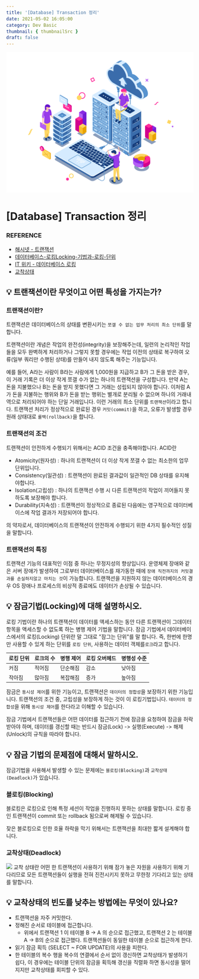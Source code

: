```yaml
---
title: '[Database] Transaction 정리'
date: 2021-05-02 16:05:00
category: Dev Basic
thumbnail: { thumbnailSrc }
draft: false
---
```


![img](./images/Database.jpg)

# [Database] Transaction 정리

### REFERENCE

- [해시넷 - 트랜잭션](http://wiki.hash.kr/index.php/%ED%8A%B8%EB%9E%9C%EC%9E%AD%EC%85%98)
- [데이터베이스-로킹Locking-기법과-로킹-단위](https://raisonde.tistory.com/entry/%EB%8D%B0%EC%9D%B4%ED%84%B0%EB%B2%A0%EC%9D%B4%EC%8A%A4-%EB%A1%9C%ED%82%B9Locking-%EA%B8%B0%EB%B2%95%EA%B3%BC-%EB%A1%9C%ED%82%B9-%EB%8B%A8%EC%9C%84)
- [IT 위키 - 데이터베이스 로킹](https://itwiki.kr/w/%EB%8D%B0%EC%9D%B4%ED%84%B0%EB%B2%A0%EC%9D%B4%EC%8A%A4_%EB%A1%9C%ED%82%B9)
- [교착상태](https://osy0907.tistory.com/93)

## 💡 트랜잭션이란 무엇이고 어떤 특성을 가지는가?

### 트랜잭션이란?

트랜잭션은 데이터베이스의 상태를 변환시키는 `쪼갤 수 없는 업무 처리의 최소 단위`를 말합니다.

트랜잭션이란 개념은 작업의 완전성(integrity)을 보장해주는데, 일련의 논리적인 작업들을 모두 완벽하게 처리하거나 그렇지 못할 경우에는 작업 이전의 상태로 복구하여 오류(일부 쿼리만 수행된 상태)를 만들어 내지 않도록 해주는 기능입니다.

예를 들어, A라는 사람이 B라는 사람에게 1,000원을 지급하고 B가 그 돈을 받은 경우, 이 거래 기록은 더 이상 작게 쪼갤 수가 없는 하나의 트랜잭션을 구성합니다. 만약 A는 돈을 지불했으나 B는 돈을 받지 못했다면 그 거래는 성립되지 않아야 합니다. 이처럼 A가 돈을 지불하는 행위와 B가 돈을 받는 행위는 별개로 분리될 수 없으며 하나의 거래내역으로 처리되어야 하는 단일 거래입니다. 이런 거래의 최소 단위를 `트랜잭션`이라고 합니다. 트랜잭션 처리가 정상적으로 완료된 경우 `커밋(commit)`을 하고, 오류가 발생할 경우 원래 상태대로 `롤백(rollback)`을 합니다.

### 트랜잭션의 조건

트랜잭션이 안전하게 수행되기 위해서는 ACID 조건을 충족해야합니다. ACID란

- Atomicity(원자성) : 하나의 트랜잭션이 더 이상 작게 쪼갤 수 없는 최소한의 업무 단위입니다.
- Consistency(일관성) : 트랜잭션이 완료된 결과값이 일관적인 DB 상태를 유지해야합니다.
- Isolation(고립성) : 하나의 트랜잭션 수행 시 다른 트랜잭션의 작업이 끼어들지 못하도록 보장해야 합니다.
- Durability(지속성) : 트랜잭션이 정상적으로 종료된 다음에는 영구적으로 데이터베이스에 작업 결과가 저장되어야 합니다.

의 약자로서, 데이터베이스의 트랜잭션이 안전하게 수행되기 위한 4가지 필수적인 성질을 말합니다.

### 트랜잭션의 특징

트랜잭션 기능의 대표적인 이점 중 하나는 무정지성의 향상입니다. 운영체제 장애와 같은 서버 장애가 발생하여 그로부터 데이터베이스를 재가동한 때에 `장애 직전까지의 커밋결과를 손실하지않고 마치는 것`이 가능합니다. 트랜잭션을 지원하지 않는 데이터베이스의 경우 OS 장애나 프로세스의 비상적 종료에도 데이터가 손상될 수 있습니다.

## 💡 잠금기법(Locking)에 대해 설명하시오.

로킹 기법이란 하나의 트랜잭션이 데이터를 액세스하는 동안 다른 트랜잭션이 그데이터 항목을 액세스할 수 없도록 하는 병행 제어 기법을 말합니다. 잠금 기법에서 데이터베이스에서의 로킹(Locking) 단위란 말 그대로 "잠그는 단위"를 말 합니다. 즉, 한번에 한명만 사용할 수 있게 하는 단위를 `로킹 단위`, 사용하는 데이터 객체를`로크`라고 합니다.

| 로킹 단위 | 로크의 수 | 병행 제어 | 로킹 오버헤드 | 병행성 수준 |
| --------- | --------- | --------- | ------------- | ----------- |
| 커짐      | 적어짐    | 단순해짐  | 감소          | 낮아짐      |
| 작아짐    | 많아짐    | 복잡해짐  | 증가          | 높아짐      |

잠금은 `동시성 제어`를 위한 기능이고, 트랜잭션은 `데이터의 정합성`을 보장하기 위한 기능입니다. 트랜잭션의 조건 중, 고립성을 보장하게 하는 것이 이 로킹기법입니다. `데이터의 정합성`을 위해 `동시성 제어`를 한다라고 이해할 수 있습니다.

잠금 기법에서 트랜잭션들은 어떤 데이터를 접근하기 전에 잠금을 요청하여 잠금을 허락받아야 하며, 데이터를 갱신할 때는 반드시 잠금(Lock) -> 실행(Execute) -> 해제(Unlock)의 규칙을 따라야 합니다.

## 💡 잠금 기법의 문제점에 대해서 말하시오.

잠금기법을 사용해서 발생할 수 있는 문제에는 `블로킹(Blocking)`과 `교착상태(Deadlock)`가 있습니다.

### 블로킹(Blocking)

블로킹은 로킹으로 인해 특정 세션이 작업을 진행하지 못하는 상태를 말합니다. 로킹 중인 트랜잭션이 commit 또는 rollback 됨으로써 해제될 수 있습니다.

잦은 블로킹으로 인한 호율 하락을 막기 위해서는 트랜잭션을 최대한 짧게 설계해야 합니다.

### 교착상태(Deadlock)

![](https://images.velog.io/images/mulgyeol/post/f02da074-5bcc-45b6-88a4-4af7229ff866/image.png)
교착 상태란 어떤 한 트랜잭션이 사용하기 위해 잠가 놓은 자원을 사용하기 위해 기다리므로 모든 트랜잭션들이 실행을 전혀 진전시키지 못하고 무한정 기다리고 있는 상태를 말합니다.

## 💡 교착상태의 빈도를 낮추는 방법에는 무엇이 있나요?

- 트랜잭션을 자주 커밋한다.
- 정해진 순서로 테이블에 접근합니다.
  - 위에서 트랜잭션 1 이 테이블 B -> A 의 순으로 접근했고, 트랜잭션 2 는 테이블 A -> B의 순으로 접근했다. 트랜잭션들이 동일한 테이블 순으로 접근하게 한다.
- 읽기 잠금 획득 (SELECT ~ FOR UPDATE)의 사용을 피한다.
- 한 테이블의 복수 행을 복수의 연결에서 순서 없이 갱신하면 교착상태가 발생하기 쉽다, 이 경우에는 테이블 단위의 잠금을 획득해 갱신을 직렬화 하면 동시성을 떨어지지만 교착상태를 회피할 수 있다.
